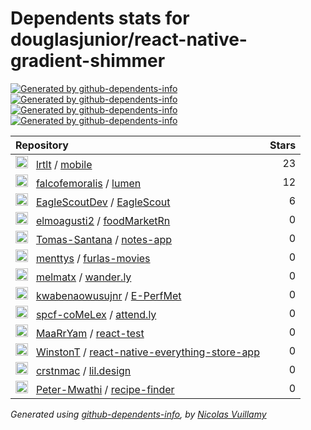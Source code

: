 # Dependents stats for douglasjunior/react-native-gradient-shimmer

[![Generated by github-dependents-info](https://img.shields.io/static/v1?label=Used%20by&message=13&color=informational&logo=slickpic)](https://github.com/douglasjunior/react-native-gradient-shimmer/network/dependents)
[![Generated by github-dependents-info](https://img.shields.io/static/v1?label=Used%20by%20(public)&message=13&color=informational&logo=slickpic)](https://github.com/douglasjunior/react-native-gradient-shimmer/network/dependents)
[![Generated by github-dependents-info](https://img.shields.io/static/v1?label=Used%20by%20(private)&message=-13&color=informational&logo=slickpic)](https://github.com/douglasjunior/react-native-gradient-shimmer/network/dependents)
[![Generated by github-dependents-info](https://img.shields.io/static/v1?label=Used%20by%20(stars)&message=41&color=informational&logo=slickpic)](https://github.com/douglasjunior/react-native-gradient-shimmer/network/dependents)

| Repository | Stars  |
| :--------  | -----: |
|<img class="avatar mr-2" src="https://avatars.githubusercontent.com/u/57393840?s=40&v=4" width="20" height="20" alt="">  &nbsp; [lrtlt](https://github.com/lrtlt) / [mobile](https://github.com/lrtlt/mobile) | 23 |
|<img class="avatar mr-2" src="https://avatars.githubusercontent.com/u/24371191?s=40&v=4" width="20" height="20" alt="">  &nbsp; [falcofemoralis](https://github.com/falcofemoralis) / [lumen](https://github.com/falcofemoralis/lumen) | 12 |
|<img class="avatar mr-2" src="https://avatars.githubusercontent.com/u/145100874?s=40&v=4" width="20" height="20" alt="">  &nbsp; [EagleScoutDev](https://github.com/EagleScoutDev) / [EagleScout](https://github.com/EagleScoutDev/EagleScout) | 6 |
|<img class="avatar mr-2" src="https://avatars.githubusercontent.com/u/117245037?s=40&v=4" width="20" height="20" alt="">  &nbsp; [elmoagusti2](https://github.com/elmoagusti2) / [foodMarketRn](https://github.com/elmoagusti2/foodMarketRn) | 0 |
|<img class="avatar mr-2" src="https://avatars.githubusercontent.com/u/97607847?s=40&v=4" width="20" height="20" alt="">  &nbsp; [Tomas-Santana](https://github.com/Tomas-Santana) / [notes-app](https://github.com/Tomas-Santana/notes-app) | 0 |
|<img class="avatar mr-2" src="https://avatars.githubusercontent.com/u/11960601?s=40&v=4" width="20" height="20" alt="">  &nbsp; [menttys](https://github.com/menttys) / [furlas-movies](https://github.com/menttys/furlas-movies) | 0 |
|<img class="avatar mr-2" src="https://avatars.githubusercontent.com/u/87235413?s=40&v=4" width="20" height="20" alt="">  &nbsp; [melmatx](https://github.com/melmatx) / [wander.ly](https://github.com/melmatx/wander.ly) | 0 |
|<img class="avatar mr-2" src="https://avatars.githubusercontent.com/u/17472090?s=40&v=4" width="20" height="20" alt="">  &nbsp; [kwabenaowusujnr](https://github.com/kwabenaowusujnr) / [E-PerfMet](https://github.com/kwabenaowusujnr/E-PerfMet) | 0 |
|<img class="avatar mr-2" src="https://avatars.githubusercontent.com/u/160709555?s=40&v=4" width="20" height="20" alt="">  &nbsp; [spcf-coMeLex](https://github.com/spcf-coMeLex) / [attend.ly](https://github.com/spcf-coMeLex/attend.ly) | 0 |
|<img class="avatar mr-2" src="https://avatars.githubusercontent.com/u/106001038?s=40&v=4" width="20" height="20" alt="">  &nbsp; [MaaRrYam](https://github.com/MaaRrYam) / [react-test](https://github.com/MaaRrYam/react-test) | 0 |
|<img class="avatar mr-2" src="https://avatars.githubusercontent.com/u/72494082?s=40&v=4" width="20" height="20" alt="">  &nbsp; [WinstonT](https://github.com/WinstonT) / [react-native-everything-store-app](https://github.com/WinstonT/react-native-everything-store-app) | 0 |
|<img class="avatar mr-2" src="https://avatars.githubusercontent.com/u/20360870?s=40&v=4" width="20" height="20" alt="">  &nbsp; [crstnmac](https://github.com/crstnmac) / [lil.design](https://github.com/crstnmac/lil.design) | 0 |
|<img class="avatar mr-2" src="https://avatars.githubusercontent.com/u/29212854?s=40&v=4" width="20" height="20" alt="">  &nbsp; [Peter-Mwathi](https://github.com/Peter-Mwathi) / [recipe-finder](https://github.com/Peter-Mwathi/recipe-finder) | 0 |

_Generated using [github-dependents-info](https://github.com/nvuillam/github-dependents-info), by [Nicolas Vuillamy](https://github.com/nvuillam)_